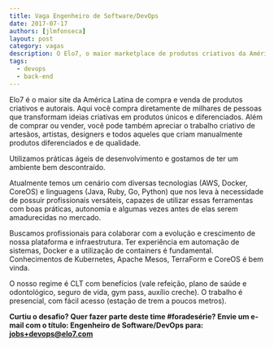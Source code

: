 ```yaml
---
title: Vaga Engenheiro de Software/DevOps
date: 2017-07-17
authors: [jlmfonseca]
layout: post
category: vagas
description: O Elo7, o maior marketplace de produtos criativos da América Latina, está com muitos desafios técnicos para implementar com seus novos projetos. Estamos à procura de engenheiros de Software/DevOps para fazer parte do nosso time.
tags:
  - devops
  - back-end
---
```


Elo7 é o maior site da América Latina de compra e venda de produtos criativos e autorais. Aqui você compra diretamente de milhares de pessoas que transformam ideias criativas em produtos únicos e diferenciados. Além de comprar ou vender, você pode também apreciar o trabalho criativo de artesãos, artistas, designers e todos aqueles que criam manualmente produtos diferenciados e de qualidade.

Utilizamos práticas ágeis de desenvolvimento e gostamos de ter um ambiente bem descontraído.

Atualmente temos um cenário com diversas tecnologias (AWS, Docker, CoreOS) e linguagens (Java, Ruby, Go, Python) que nos leva à necessidade de possuir profissionais versáteis, capazes de utilizar essas ferramentas com boas práticas, autonomia e algumas vezes antes de elas serem amadurecidas no mercado.

Buscamos profissionais para colaborar com a evolução e crescimento de nossa plataforma e infraestrutura. Ter experiência em automação de sistemas, Docker e a utilização de containers é fundamental. Conhecimentos de Kubernetes, Apache Mesos, TerraForm e CoreOS é bem vinda.

O nosso regime é CLT com benefícios (vale refeição, plano de saúde e odontológico, seguro de vida, gym pass, auxílio creche). O trabalho é presencial, com fácil acesso (estação de trem a poucos metros).

**Curtiu o desafio? Quer fazer parte deste time #foradesérie? Envie um e-mail com o título: Engenheiro de Software/DevOps para: jobs+devops@elo7.com**
